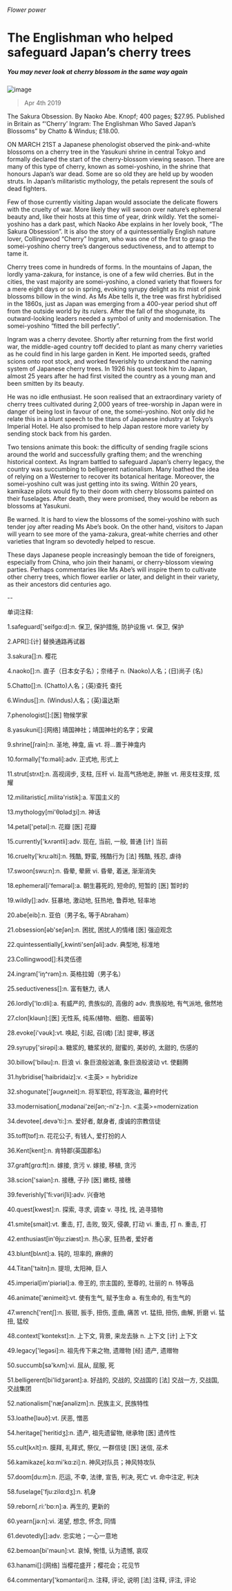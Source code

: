 ###### Flower power
# The Englishman who helped safeguard Japan’s cherry trees 
##### You may never look at cherry blossom in the same way again 
![image](images/20190406_BKP005.jpg) 
> Apr 4th 2019 
The Sakura Obsession. By Naoko Abe. Knopf; 400 pages; $27.95. Published in Britain as “‘Cherry’ Ingram: The Englishman Who Saved Japan’s Blossoms” by Chatto & Windus; £18.00. 
ON MARCH 21ST a Japanese phenologist observed the pink-and-white blossoms on a cherry tree in the Yasukuni shrine in central Tokyo and formally declared the start of the cherry-blossom viewing season. There are many of this type of cherry, known as somei-yoshino, in the shrine that honours Japan’s war dead. Some are so old they are held up by wooden struts. In Japan’s militaristic mythology, the petals represent the souls of dead fighters. 
Few of those currently visiting Japan would associate the delicate flowers with the cruelty of war. More likely they will swoon over nature’s ephemeral beauty and, like their hosts at this time of year, drink wildly. Yet the somei-yoshino has a dark past, which Naoko Abe explains in her lovely book, “The Sakura Obsession”. It is also the story of a quintessentially English nature lover, Collingwood “Cherry” Ingram, who was one of the first to grasp the somei-yoshino cherry tree’s dangerous seductiveness, and to attempt to tame it. 
Cherry trees come in hundreds of forms. In the mountains of Japan, the lordly yama-zakura, for instance, is one of a few wild cherries. But in the cities, the vast majority are somei-yoshino, a cloned variety that flowers for a mere eight days or so in spring, evoking syrupy delight as its mist of pink blossoms billow in the wind. As Ms Abe tells it, the tree was first hybridised in the 1860s, just as Japan was emerging from a 400-year period shut off from the outside world by its rulers. After the fall of the shogunate, its outward-looking leaders needed a symbol of unity and modernisation. The somei-yoshino “fitted the bill perfectly”. 
Ingram was a cherry devotee. Shortly after returning from the first world war, the middle-aged country toff decided to plant as many cherry varieties as he could find in his large garden in Kent. He imported seeds, grafted scions onto root stock, and worked feverishly to understand the naming system of Japanese cherry trees. In 1926 his quest took him to Japan, almost 25 years after he had first visited the country as a young man and been smitten by its beauty. 
He was no idle enthusiast. He soon realised that an extraordinary variety of cherry trees cultivated during 2,000 years of tree-worship in Japan were in danger of being lost in favour of one, the somei-yoshino. Not only did he relate this in a blunt speech to the titans of Japanese industry at Tokyo’s Imperial Hotel. He also promised to help Japan restore more variety by sending stock back from his garden. 
Two tensions animate this book: the difficulty of sending fragile scions around the world and successfully grafting them; and the wrenching historical context. As Ingram battled to safeguard Japan’s cherry legacy, the country was succumbing to belligerent nationalism. Many loathed the idea of relying on a Westerner to recover its botanical heritage. Moreover, the somei-yoshino cult was just getting into its swing. Within 20 years, kamikaze pilots would fly to their doom with cherry blossoms painted on their fuselages. After death, they were promised, they would be reborn as blossoms at Yasukuni. 
Be warned. It is hard to view the blossoms of the somei-yoshino with such tender joy after reading Ms Abe’s book. On the other hand, visitors to Japan will yearn to see more of the yama-zakura, great-white cherries and other varieties that Ingram so devotedly helped to rescue. 
These days Japanese people increasingly bemoan the tide of foreigners, especially from China, who join their hanami, or cherry-blossom viewing parties. Perhaps commentaries like Ms Abe’s will inspire them to cultivate other cherry trees, which flower earlier or later, and delight in their variety, as their ancestors did centuries ago. 
-- 
 单词注释:
1.safeguard['seifgɑ:d]:n. 保卫, 保护措施, 防护设施 vt. 保卫, 保护 
2.APR[]:[计] 替换通路再试器 
3.sakura[]:n. 樱花 
4.naoko[]:n. 直子（日本女子名）；奈绪子 n. (Naoko)人名；(日)尚子 (名) 
5.Chatto[]:n. (Chatto)人名；(英)查托 查托 
6.Windus[]:n. (Windus)人名；(英)温达斯 
7.phenologist[]:[医] 物候学家 
8.yasukuni[]:[网络] 靖国神社；靖国神社的名字；安藏 
9.shrine[ʃrain]:n. 圣地, 神龛, 庙 vt. 将...置于神龛内 
10.formally['fɒ:mәli]:adv. 正式地, 形式上 
11.strut[strʌt]:n. 高视阔步, 支柱, 压杆 vi. 趾高气扬地走, 肿胀 vt. 用支柱支撑, 炫耀 
12.militaristic[.militә'ristik]:a. 军国主义的 
13.mythology[mi'θɒlәdʒi]:n. 神话 
14.petal['petәl]:n. 花瓣 [医] 花瓣 
15.currently['kʌrәntli]:adv. 现在, 当前, 一般, 普通 [计] 当前 
16.cruelty['kru:әlti]:n. 残酷, 野蛮, 残酷行为 [法] 残酷, 残忍, 虐待 
17.swoon[swu:n]:n. 昏晕, 晕厥 vi. 昏晕, 着迷, 渐渐消失 
18.ephemeral[i'femәrәl]:a. 朝生暮死的, 短命的, 短暂的 [医] 暂时的 
19.wildly[]:adv. 狂暴地, 激动地, 狂热地, 鲁莽地, 轻率地 
20.abe[eib]:n. 亚伯（男子名, 等于Abraham） 
21.obsession[әb'seʃәn]:n. 困扰, 困扰人的情绪 [医] 强迫观念 
22.quintessentially[,kwinti'senʃəli]:adv. 典型地, 标准地 
23.Collingwood[]:科灵伍德 
24.ingram['iŋ^rәm]:n. 英格拉姆（男子名） 
25.seductiveness[]:n. 富有魅力, 诱人 
26.lordly['lɒ:dli]:a. 有威严的, 贵族似的, 高傲的 adv. 贵族般地, 有气派地, 傲然地 
27.clon[klәun]:[医] 无性系, 纯系(植物、细胞、细菌等) 
28.evoke[i'vәuk]:vt. 唤起, 引起, 召(魂) [法] 提审, 移送 
29.syrupy['sirәpi]:a. 糖浆的, 糖浆状的, 甜蜜的, 美妙的, 太甜的, 伤感的 
30.billow['bilәu]:n. 巨浪 vi. 象巨浪般汹涌, 象巨浪般波动 vt. 使翻腾 
31.hybridise['haibridaiz]:v. <主英> = hybridize 
32.shogunate['ʃәugʌneit]:n. 将军职位, 将军政治, 幕府时代 
33.modernisation[,mɔdәnai'zeiʃәn;-ni'z-]:n. <主英>=modernization 
34.devotee[.devә'ti:]:n. 爱好者, 献身者, 虔诚的宗教信徒 
35.toff[tɒf]:n. 花花公子, 有钱人, 爱打扮的人 
36.Kent[kent]:n. 肯特郡(英国郡名) 
37.graft[grɑ:ft]:n. 嫁接, 贪污 v. 嫁接, 移植, 贪污 
38.scion['saiәn]:n. 接穗, 子孙 [医] 嫩枝, 接穗 
39.feverishly['fi:vәriʃli]:adv. 兴奋地 
40.quest[kwest]:n. 探索, 寻求, 调查 v. 寻找, 找, 追寻猎物 
41.smite[smait]:vt. 重击, 打, 击败, 毁灭, 侵袭, 打动 vi. 重击, 打 n. 重击, 打 
42.enthusiast[in'θju:ziæst]:n. 热心家, 狂热者, 爱好者 
43.blunt[blʌnt]:a. 钝的, 坦率的, 麻痹的 
44.Titan['taitn]:n. 提坦, 太阳神, 巨人 
45.imperial[im'piәriәl]:a. 帝王的, 宗主国的, 至尊的, 壮丽的 n. 特等品 
46.animate['ænimeit]:vt. 使有生气, 赋予生命 a. 有生命的, 有生气的 
47.wrench['rentʃ]:n. 扳钳, 扳手, 扭伤, 歪曲, 痛苦 vt. 猛扭, 扭伤, 曲解, 折磨 vi. 猛扭, 猛绞 
48.context['kɒntekst]:n. 上下文, 背景, 来龙去脉 n. 上下文 [计] 上下文 
49.legacy['legәsi]:n. 祖先传下来之物, 遗赠物 [经] 遗产, 遗赠物 
50.succumb[sә'kʌm]:vi. 屈从, 屈服, 死 
51.belligerent[bi'lidʒәrәnt]:a. 好战的, 交战的, 交战国的 [法] 交战一方, 交战国, 交战集团 
52.nationalism['næʃәnәlizm]:n. 民族主义, 民族特性 
53.loathe[lәuð]:vt. 厌恶, 憎恶 
54.heritage['heritidʒ]:n. 遗产, 祖先遗留物, 继承物 [医] 遗传性 
55.cult[kʌlt]:n. 膜拜, 礼拜式, 祭仪, 一群信徒 [医] 迷信, 巫术 
56.kamikaze[.kɑ:mi'kɑ:zi]:n. 神风对队员；神风特攻队 
57.doom[du:m]:n. 厄运, 不幸, 法律, 宣告, 判决, 死亡 vt. 命中注定, 判决 
58.fuselage['fju:zilɑ:dʒ]:n. 机身 
59.reborn[.ri:'bɒ:n]:a. 再生的, 更新的 
60.yearn[jә:n]:vi. 渴望, 想念, 怀念, 同情 
61.devotedly[]:adv. 忠实地；一心一意地 
62.bemoan[bi'mәun]:vt. 哀悼, 惋惜, 认为遗憾, 哀叹 
63.hanami[]:[网络] 当樱花盛开；樱花会；花见节 
64.commentary['kɒmәntәri]:n. 注释, 评论, 说明 [法] 注释, 评注, 评论 
